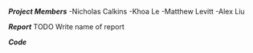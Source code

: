 ***Project Members***
-Nicholas Calkins
-Khoa Le
-Matthew Levitt
-Alex Liu

***Report***
TODO Write name of report

***Code***
